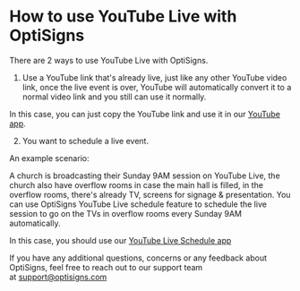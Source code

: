 # How to use YouTube Live with OptiSigns

There are 2 ways to use YouTube Live with OptiSigns.

1) Use a YouTube link that's already live, just like any other YouTube video link, once the live event is over, YouTube will automatically convert it to a normal video link and you still can use it normally.

In this case, you can just copy the YouTube link and use it in our [YouTube app](https://support.optisigns.com/hc/en-us/articles/360051014713).

2) You want to schedule a live event.

An example scenario:

A church is broadcasting their Sunday 9AM session on YouTube Live, the church also have overflow rooms in case the main hall is filled, in the overflow rooms, there's already TV, screens for signage & presentation. You can use OptiSigns YouTube Live schedule feature to schedule the live session to go on the TVs in overflow rooms every Sunday 9AM automatically.

In this case, you should use our [YouTube Live Schedule app](https://support.optisigns.com/hc/en-us/articles/360060284174)

If you have any additional questions, concerns or any feedback about OptiSigns, feel free to reach out to our support team at [support@optisigns.com](mailto:support@optisigns.com)